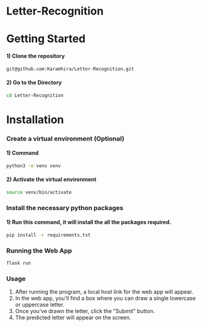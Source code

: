 # Letter-Recognition

# Getting Started
#### 1) Clone the repository
```bash
git@github.com:Karamhira/Letter-Recognition.git
```
#### 2) Go to the Directory
```bash
cd Letter-Recognition
```

# Installation
### Create a virtual environment (Optional)
#### 1) Command 
```bash
python3 -m venv venv
```

#### 2) Activate the virtual environment
```bash
source venv/bin/activate 
```

### Install the necessary python packages
#### 1) Run this command, it will install the all the packages required.
```bash 
pip install -r requirements.txt
```

### Running the Web App
```bash 
flask run
```

### Usage
1) After running the program, a local host link for the web app will appear.
2) In the web app, you'll find a box where you can draw a single lowercase or uppercase letter.
3) Once you've drawn the letter, click the "Submit" button.
4) The predicted letter will appear on the screen.
